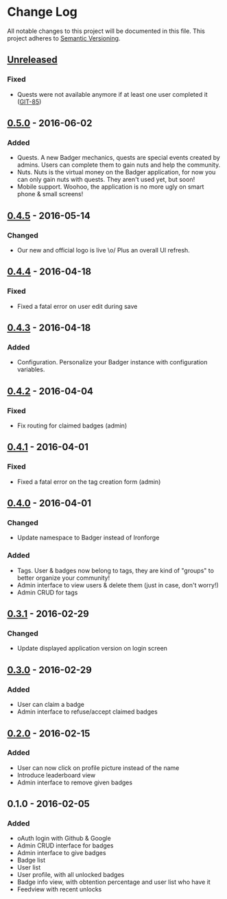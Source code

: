 # Change Log
All notable changes to this project will be documented in this file.
This project adheres to [Semantic Versioning](http://semver.org/).

## [Unreleased]
### Fixed
- Quests were not available anymore if at least one user completed it ([GIT-85](https://github.com/akeneo/badger/issues/85))

## [0.5.0] - 2016-06-02
### Added
- Quests. A new Badger mechanics, quests are special events created by admins. Users can complete them to gain nuts and help the community.
- Nuts. Nuts is the virtual money on the Badger application, for now you can only gain nuts with quests. They aren't used yet, but soon!
- Mobile support. Woohoo, the application is no more ugly on smart phone & small screens!

## [0.4.5] - 2016-05-14
### Changed
- Our new and official logo is live \o/ Plus an overall UI refresh.

## [0.4.4] - 2016-04-18
### Fixed
- Fixed a fatal error on user edit during save

## [0.4.3] - 2016-04-18
### Added
- Configuration. Personalize your Badger instance with configuration variables.

## [0.4.2] - 2016-04-04
### Fixed
- Fix routing for claimed badges (admin)

## [0.4.1] - 2016-04-01
### Fixed
- Fixed a fatal error on the tag creation form (admin)

## [0.4.0] - 2016-04-01
### Changed
- Update namespace to Badger instead of Ironforge

### Added
- Tags. User & badges now belong to tags, they are kind of "groups" to better organize your community!
- Admin interface to view users & delete them (just in case, don't worry!)
- Admin CRUD for tags

## [0.3.1] - 2016-02-29
### Changed
- Update displayed application version on login screen

## [0.3.0] - 2016-02-29
### Added
- User can claim a badge
- Admin interface to refuse/accept claimed badges

## [0.2.0] - 2016-02-15
### Added
- User can now click on profile picture instead of the name
- Introduce leaderboard view
- Admin interface to remove given badges

## 0.1.0 - 2016-02-05
### Added
- oAuth login with Github & Google
- Admin CRUD interface for badges
- Admin interface to give badges
- Badge list
- User list
- User profile, with all unlocked badges
- Badge info view, with obtention percentage and user list who have it
- Feedview with recent unlocks

[Unreleased]: https://github.com/akeneo/badger/compare/v0.5.0...HEAD
[0.5.0]: https://github.com/akeneo/badger/compare/v0.4.5...v0.5.0
[0.4.5]: https://github.com/akeneo/badger/compare/v0.4.4...v0.4.5
[0.4.4]: https://github.com/akeneo/badger/compare/v0.4.3...v0.4.4
[0.4.3]: https://github.com/akeneo/badger/compare/v0.4.2...v0.4.3
[0.4.2]: https://github.com/akeneo/badger/compare/v0.4.1...v0.4.2
[0.4.1]: https://github.com/akeneo/badger/compare/v0.4.0...v0.4.1
[0.4.0]: https://github.com/akeneo/badger/compare/v0.3.1...v0.4.0
[0.3.1]: https://github.com/akeneo/badger/compare/v0.3.0...v0.3.1
[0.3.0]: https://github.com/akeneo/badger/compare/v0.2.0...v0.3.0
[0.2.0]: https://github.com/akeneo/badger/compare/v0.1.0...v0.2.0
